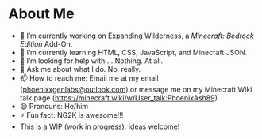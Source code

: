 # About Me

- 🔭 I’m currently working on Expanding Wilderness, a *Minecraft: Bedrock Edition* Add-On. 
- 🌱 I’m currently learning HTML, CSS, JavaScript, and Minecraft JSON.
- 🤔 I’m looking for help with ... Nothing. At all.
- 💬 Ask me about what I do. No, really. 
- 📫 How to reach me: Email me at my email (phoenixxgenlabs@outlook.com) or message me on my Minecraft Wiki talk page (https://minecraft.wiki/w/User_talk:PhoenixAsh89). 
- 😄 Pronouns: He/him
- ⚡ Fun fact: NG2K is awesome!!!
- This is a WIP (work in progress). Ideas welcome!
